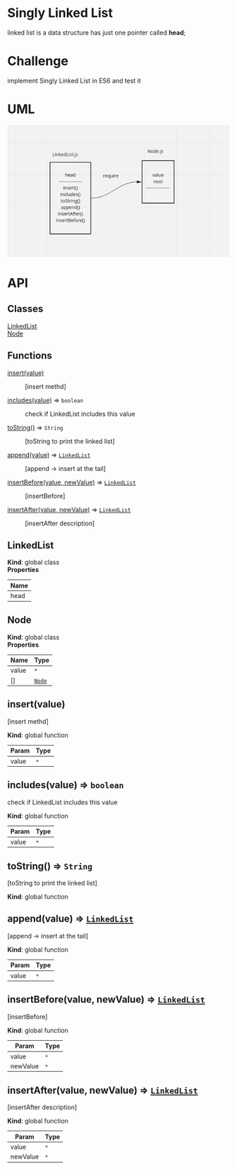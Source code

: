 # Singly Linked List
linked list is a data structure has just one pointer called **head**;

# Challenge
implement Singly Linked List in ES6 and test it

# UML

<img src = "../../assets/linkedlist-06.png" />


# API

## Classes

<dl>
<dt><a href="#LinkedList">LinkedList</a></dt>
<dd></dd>
<dt><a href="#Node">Node</a></dt>
<dd></dd>
</dl>

## Functions

<dl>
<dt><a href="#insert">insert(value)</a></dt>
<dd><p>[insert methd]</p>
</dd>
<dt><a href="#includes">includes(value)</a> ⇒ <code>boolean</code></dt>
<dd><p>check if LinkedList includes this value</p>
</dd>
<dt><a href="#toString">toString()</a> ⇒ <code>String</code></dt>
<dd><p>[toString to print the linked list]</p>
</dd>
<dt><a href="#append">append(value)</a> ⇒ <code><a href="#LinkedList">LinkedList</a></code></dt>
<dd><p>[append -&gt; insert at the tail]</p>
</dd>
<dt><a href="#insertBefore">insertBefore(value, newValue)</a> ⇒ <code><a href="#LinkedList">LinkedList</a></code></dt>
<dd><p>[insertBefore]</p>
</dd>
<dt><a href="#insertAfter">insertAfter(value, newValue)</a> ⇒ <code><a href="#LinkedList">LinkedList</a></code></dt>
<dd><p>[insertAfter description]</p>
</dd>
</dl>

<a name="LinkedList"></a>

## LinkedList
**Kind**: global class  
**Properties**

| Name |
| --- |
| head |

<a name="Node"></a>

## Node
**Kind**: global class  
**Properties**

| Name | Type |
| --- | --- |
| value | <code>\*</code> |
| [] | [<code>Node</code>](#Node) |

<a name="insert"></a>

## insert(value)
[insert methd]

**Kind**: global function  

| Param | Type |
| --- | --- |
| value | <code>\*</code> |

<a name="includes"></a>

## includes(value) ⇒ <code>boolean</code>
check if LinkedList includes this value

**Kind**: global function  

| Param | Type |
| --- | --- |
| value | <code>\*</code> |

<a name="toString"></a>

## toString() ⇒ <code>String</code>
[toString to print the linked list]

**Kind**: global function  
<a name="append"></a>

## append(value) ⇒ [<code>LinkedList</code>](#LinkedList)
[append -> insert at the tail]

**Kind**: global function  

| Param | Type |
| --- | --- |
| value | <code>\*</code> |

<a name="insertBefore"></a>

## insertBefore(value, newValue) ⇒ [<code>LinkedList</code>](#LinkedList)
[insertBefore]

**Kind**: global function  

| Param | Type |
| --- | --- |
| value | <code>\*</code> |
| newValue | <code>\*</code> |

<a name="insertAfter"></a>

## insertAfter(value, newValue) ⇒ [<code>LinkedList</code>](#LinkedList)
[insertAfter description]

**Kind**: global function  

| Param | Type |
| --- | --- |
| value | <code>\*</code> |
| newValue | <code>\*</code> |
